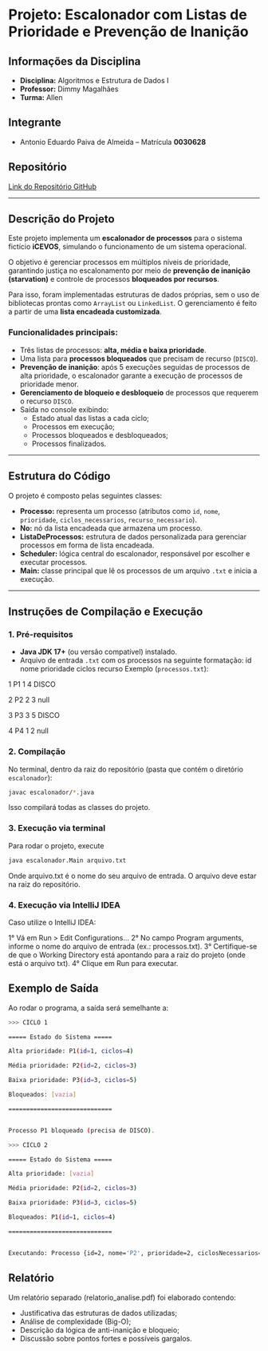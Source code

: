 # Projeto: Escalonador com Listas de Prioridade e Prevenção de Inanição

## Informações da Disciplina
- **Disciplina:** Algoritmos e Estrutura de Dados I  
- **Professor:** Dimmy Magalhães  
- **Turma:** Allen  

## Integrante
- Antonio Eduardo Paiva de Almeida – Matrícula **0030628**

## Repositório
[Link do Repositório GitHub](https://github.com/Antoni0Paiva/Escalonador-De-Processos.git)  

---

## Descrição do Projeto
Este projeto implementa um **escalonador de processos** para o sistema fictício **iCEVOS**, simulando o funcionamento de um sistema operacional.  

O objetivo é gerenciar processos em múltiplos níveis de prioridade, garantindo justiça no escalonamento por meio de **prevenção de inanição (starvation)** e controle de processos **bloqueados por recursos**.  

Para isso, foram implementadas estruturas de dados próprias, sem o uso de bibliotecas prontas como `ArrayList` ou `LinkedList`. O gerenciamento é feito a partir de uma **lista encadeada customizada**.

### Funcionalidades principais:
- Três listas de processos: **alta, média e baixa prioridade**.
- Uma lista para **processos bloqueados** que precisam de recurso (`DISCO`).
- **Prevenção de inanição**: após 5 execuções seguidas de processos de alta prioridade, o escalonador garante a execução de processos de prioridade menor.
- **Gerenciamento de bloqueio e desbloqueio** de processos que requerem o recurso `DISCO`.
- Saída no console exibindo:
  - Estado atual das listas a cada ciclo;
  - Processos em execução;
  - Processos bloqueados e desbloqueados;
  - Processos finalizados.

---

## Estrutura do Código
O projeto é composto pelas seguintes classes:
- **Processo:** representa um processo (atributos como `id`, `nome`, `prioridade`, `ciclos_necessarios`, `recurso_necessario`).  
- **No:** nó da lista encadeada que armazena um processo.  
- **ListaDeProcessos:** estrutura de dados personalizada para gerenciar processos em forma de lista encadeada.  
- **Scheduler:** lógica central do escalonador, responsável por escolher e executar processos.  
- **Main:** classe principal que lê os processos de um arquivo `.txt` e inicia a execução.  

---

## Instruções de Compilação e Execução

### 1. Pré-requisitos
- **Java JDK 17+** (ou versão compatível) instalado.  
- Arquivo de entrada `.txt` com os processos na seguinte formatação:
id nome prioridade ciclos recurso
Exemplo (`processos.txt`):

1 P1 1 4 DISCO

2 P2 2 3 null

3 P3 3 5 DISCO

4 P4 1 2 null

  
  ### 2. Compilação
No terminal, dentro da raiz do repositório (pasta que contém o diretório `escalonador`):

```bash
javac escalonador/*.java
```
Isso compilará todas as classes do projeto.

### 3. Execução via terminal
Para rodar o projeto, execute
```bash
java escalonador.Main arquivo.txt
```
Onde arquivo.txt é o nome do seu arquivo de entrada.
O arquivo deve estar na raiz do repositório.

### 4. Execução via IntelliJ IDEA
Caso utilize o IntelliJ IDEA:

1° Vá em Run > Edit Configurations...
2° No campo Program arguments, informe o nome do arquivo de entrada (ex.: processos.txt).
3° Certifique-se de que o Working Directory está apontando para a raiz do projeto (onde está o arquivo txt).
4° Clique em Run para executar.

## Exemplo de Saída
Ao rodar o programa, a saída será semelhante a:
```bash
>>> CICLO 1

===== Estado do Sistema =====

Alta prioridade: P1(id=1, ciclos=4)

Média prioridade: P2(id=2, ciclos=3)

Baixa prioridade: P3(id=3, ciclos=5)

Bloqueados: [vazia]

=============================


Processo P1 bloqueado (precisa de DISCO).

>>> CICLO 2

===== Estado do Sistema =====

Alta prioridade: [vazia]

Média prioridade: P2(id=2, ciclos=3)

Baixa prioridade: P3(id=3, ciclos=5)

Bloqueados: P1(id=1, ciclos=4)

=============================


Executando: Processo {id=2, nome='P2', prioridade=2, ciclosNecessarios=2, recursoNecessario='null'}
```

## Relatório
Um relatório separado (relatorio_analise.pdf) foi elaborado contendo:
- Justificativa das estruturas de dados utilizadas;
- Análise de complexidade (Big-O);
- Descrição da lógica de anti-inanição e bloqueio;
- Discussão sobre pontos fortes e possíveis gargalos.
